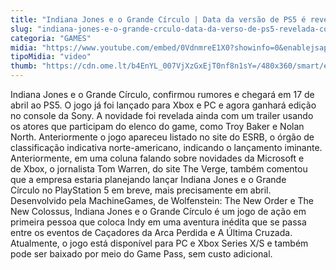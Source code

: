 ```yaml
---
title: "Indiana Jones e o Grande Círculo | Data da versão de PS5 é revelada com trailer"
slug: "indiana-jones-e-o-grande-crculo-data-da-verso-de-ps5-revelada-com-trailer"
categoria: "GAMES"
midia: "https://www.youtube.com/embed/0VdnmreE1X0?showinfo=0&enablejsapi=1"
tipoMidia: "video"
thumb: "https://cdn.ome.lt/b4EnYL_007VjXzGxEjT0nf8n1sY=/480x360/smart/extras/conteudos/01_10Csmvr.jpg"
---
```


Indiana Jones e o Grande Círculo, confirmou rumores e chegará em 17 de abril ao PS5. O jogo já foi lançado para Xbox e PC e agora ganhará edição no console da Sony.
A novidade foi revelada ainda com um trailer usando os atores que participam do elenco do game, como Troy Baker e Nolan North.
Anteriormente o jogo apareceu listado no site do ESRB, o órgão de classificação indicativa norte-americano, indicando o lançamento iminante.
Anteriormente, em uma coluna falando sobre novidades da Microsoft e de Xbox, o jornalista Tom Warren, do site The Verge, também comentou que a empresa estaria planejando lançar Indiana Jones e o Grande Círculo no PlayStation 5 em breve, mais precisamente em abril.
Desenvolvido pela MachineGames, de Wolfenstein: The New Order e The New Colossus, Indiana Jones e o Grande Círculo é um jogo de ação em primeira pessoa que coloca Indy em uma aventura inédita que se passa entre os eventos de Caçadores da Arca Perdida e A Última Cruzada.
Atualmente, o jogo está disponível para PC e Xbox Series X/S e também pode ser baixado por meio do Game Pass, sem custo adicional.